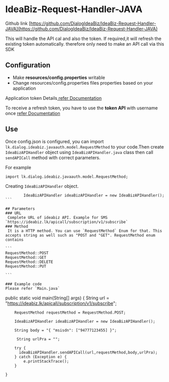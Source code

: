 # IdeaBiz-Request-Handler-JAVA

Github link [https://github.com/DialogIdeaBiz/IdeaBiz-Request-Handler-JAVA](https://github.com/DialogIdeaBiz/IdeaBiz-Request-Handler-JAVA)


This will handle the API cal and also the token. If required,it will refresh the existing token automatically. therefore only need to make an API call via this SDK

## Configuration
* Make **resources/config.properties** writable
* Change resources/config.properties files properties based on your application

Application token Details[ refer Documentation](https://ideabiz.lk/tools/token.html)

To receive a refresh token, you have to use the **token API** with username once [refer Documentation](http://docs.ideabiz.lk/Getting%20Started/Authorization)

## Use
Once config.json is configured, you can import `lk.dialog.ideabiz.javaauth.model.RequestMethod` to your code.Then create `IdeaBizAPIHandler` object using `IdeaBizAPIHandler.java` class then call `sendAPICall` method with correct parameters. 

For example

```
import lk.dialog.ideabiz.javaauth.model.RequestMethod;
```
Creating `IdeaBizAPIHandler` object.
````
        IdeaBizAPIHandler ideaBizAPIHandler = new IdeaBizAPIHandler();
```

## Parameters
### URL
 Complete URL of ideabiz API. Example for SMS `https://ideabiz.lk/apicall/subscription/v1/subscribe`
### Method
 It is a HTTP method. You can use `RequestMethod` Enum for that. This accepts string as well such as "POST and "GET". RequestMethod enum contains

```
RequestMethod::POST
RequestMethod::GET
RequestMethod::DELETE
RequestMethod::PUT

```

### Example code
Please refer `Main.java`
````
 public static void main(String[] args) {
        String url = "https://ideabiz.lk/apicall/subscription/v1/subscribe";
        
        RequestMethod requestMethod = RequestMethod.POST;
        
        IdeaBizAPIHandler ideaBizAPIHandler = new IdeaBizAPIHandler();
        
        String body = "{ "msisdn": ["94777123455] }";

         String urlPra = "";

        try {
          ideaBizAPIHandler.sendAPICall(url,requestMethod,body,urlPra);
        } catch (Exception e) {
            e.printStackTrace();
        }
        
    }
`````




